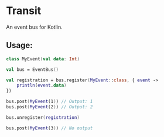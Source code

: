 # Transit

An event bus for Kotlin.

## Usage:

```kotlin
class MyEvent(val data: Int)

val bus = EventBus()

val registration = bus.register(MyEvent::class, { event ->
    println(event.data)
})

bus.post(MyEvent(1)) // Output: 1
bus.post(MyEvent(2)) // Output: 2

bus.unregister(registration)

bus.post(MyEvent(3)) // No output
```